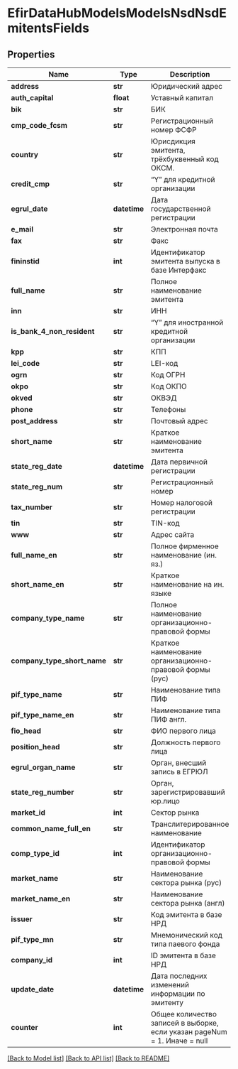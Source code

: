 # EfirDataHubModelsModelsNsdNsdEmitentsFields

## Properties
Name | Type | Description | Notes
------------ | ------------- | ------------- | -------------
**address** | **str** | Юридический адрес | [optional] 
**auth_capital** | **float** | Уставный капитал | [optional] 
**bik** | **str** | БИК | [optional] 
**cmp_code_fcsm** | **str** | Регистрационный номер ФСФР | [optional] 
**country** | **str** | Юрисдикция эмитента, трёхбуквенный код ОКСМ. | [optional] 
**credit_cmp** | **str** | “Y” для кредитной организации | [optional] 
**egrul_date** | **datetime** | Дата государственной регистрации | [optional] 
**e_mail** | **str** | Электронная почта | [optional] 
**fax** | **str** | Факс | [optional] 
**fininstid** | **int** | Идентификатор эмитента выпуска в базе Интерфакс | [optional] 
**full_name** | **str** | Полное наименование эмитента | [optional] 
**inn** | **str** | ИНН | [optional] 
**is_bank_4_non_resident** | **str** | “Y” для иностранной кредитной организации | [optional] 
**kpp** | **str** | КПП | [optional] 
**lei_code** | **str** | LEI-код | [optional] 
**ogrn** | **str** | Код ОГРН | [optional] 
**okpo** | **str** | Код ОКПО | [optional] 
**okved** | **str** | ОКВЭД | [optional] 
**phone** | **str** | Телефоны | [optional] 
**post_address** | **str** | Почтовый адрес | [optional] 
**short_name** | **str** | Краткое наименование эмитента | [optional] 
**state_reg_date** | **datetime** | Дата первичной регистрации | [optional] 
**state_reg_num** | **str** | Регистрационный номер | [optional] 
**tax_number** | **str** | Номер налоговой регистрации | [optional] 
**tin** | **str** | TIN-код | [optional] 
**www** | **str** | Адрес сайта | [optional] 
**full_name_en** | **str** | Полное фирменное наименование (ин. яз.) | [optional] 
**short_name_en** | **str** | Краткое наименование на ин. языке | [optional] 
**company_type_name** | **str** | Полное наименование организационно-правовой формы | [optional] 
**company_type_short_name** | **str** | Краткое наименование организационно-правовой формы (рус) | [optional] 
**pif_type_name** | **str** | Наименование типа ПИФ | [optional] 
**pif_type_name_en** | **str** | Наименование типа ПИФ англ. | [optional] 
**fio_head** | **str** | ФИО первого лица | [optional] 
**position_head** | **str** | Должность первого лица | [optional] 
**egrul_organ_name** | **str** | Орган, внесший запись в ЕГРЮЛ | [optional] 
**state_reg_number** | **str** | Орган, зарегистрировавший юр.лицо | [optional] 
**market_id** | **int** | Сектор рынка | [optional] 
**common_name_full_en** | **str** | Транслитерированное наименование | [optional] 
**comp_type_id** | **int** | Идентификатор организационно-правовой формы | [optional] 
**market_name** | **str** | Наименование сектора рынка (рус) | [optional] 
**market_name_en** | **str** | Наименование сектора рынка (англ) | [optional] 
**issuer** | **str** | Код эмитента в базе НРД | [optional] 
**pif_type_mn** | **str** | Мнемонический код типа паевого фонда | [optional] 
**company_id** | **int** | ID эмитента в базе НРД | [optional] 
**update_date** | **datetime** | Дата последних изменений информации по эмитенту | [optional] 
**counter** | **int** | Общее количество записей в выборке, если указан pageNum &#x3D; 1. Иначе &#x3D; null | [optional] 

[[Back to Model list]](../README.md#documentation-for-models) [[Back to API list]](../README.md#documentation-for-api-endpoints) [[Back to README]](../README.md)

